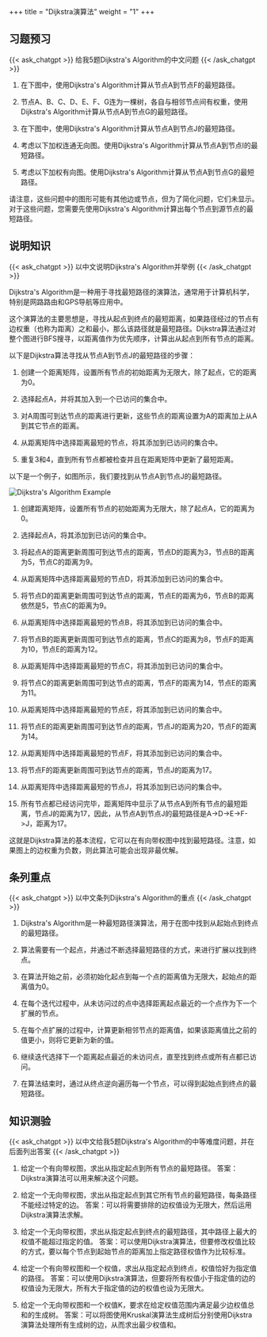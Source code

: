 +++
title = "Dijkstra演算法"
weight = "1"
+++
## 习题预习
{{< ask_chatgpt >}}
给我5题Dijkstra's Algorithm的中文问题
{{< /ask_chatgpt >}}



1. 在下图中，使用Dijkstra's Algorithm计算从节点A到节点F的最短路径。

2. 节点A、B、C、D、E、F、G连为一棵树，各自与相邻节点间有权重，使用Dijkstra's Algorithm计算从节点A到节点G的最短路径。

3. 在下图中，使用Dijkstra's Algorithm计算从节点A到节点J的最短路径。

4. 考虑以下加权连通无向图。使用Dijkstra's Algorithm计算从节点A到节点I的最短路径。

5. 考虑以下加权有向图。使用Dijkstra's Algorithm计算从节点A到节点G的最短路径。

请注意，这些问题中的图形可能有其他边或节点，但为了简化问题，它们未显示。对于这些问题，您需要先使用Dijkstra's Algorithm计算出每个节点到源节点的最短路径。   

## 说明知识
{{< ask_chatgpt >}}
以中文说明Dijkstra's Algorithm并举例
{{< /ask_chatgpt >}}



Dijkstra's Algorithm是一种用于寻找最短路径的演算法，通常用于计算机科学，特别是网路路由和GPS导航等应用中。

这个演算法的主要思想是，寻找从起点到终点的最短距离，如果路径经过的节点有边权重（也称为距离）之和最小，那么该路径就是最短路径。Dijkstra算法通过对整个图进行BFS搜寻，以距离值作为优先顺序，计算出从起点到所有节点的距离。

以下是Dijkstra算法寻找从节点A到节点J的最短路径的步骤：

1. 创建一个距离矩阵，设置所有节点的初始距离为无限大，除了起点，它的距离为0。

2. 选择起点A，并将其加入到一个已访问的集合中。

3. 对A周围可到达节点的距离进行更新，这些节点的距离设置为A的距离加上从A到其它节点的距离。

4. 从距离矩阵中选择距离最短的节点，将其添加到已访问的集合中。

5. 重复3和4，直到所有节点都被检查并且在距离矩阵中更新了最短距离。

以下是一个例子，如图所示，我们要找到从节点A到节点J的最短路径。

![Dijkstra's Algorithm Example](https://i.imgur.com/QkHhzdn.png)

1. 创建距离矩阵，设置所有节点的初始距离为无限大，除了起点A，它的距离为0。

2. 选择起点A，将其添加到已访问的集合中。

3. 将起点A的距离更新周围可到达节点的距离，节点D的距离为3，节点B的距离为5，节点C的距离为9。

4. 从距离矩阵中选择距离最短的节点D，将其添加到已访问的集合中。

5. 将节点D的距离更新周围可到达节点的距离，节点E的距离为6，节点B的距离依然是5，节点C的距离为9。

6. 从距离矩阵中选择距离最短的节点B，将其添加到已访问的集合中。

7. 将节点B的距离更新周围可到达节点的距离，节点C的距离为8，节点F的距离为10，节点E的距离为12。

8. 从距离矩阵中选择距离最短的节点C，将其添加到已访问的集合中。

9. 将节点C的距离更新周围可到达节点的距离，节点F的距离为14，节点E的距离为11。

10. 从距离矩阵中选择距离最短的节点E，将其添加到已访问的集合中。

11. 将节点E的距离更新周围可到达节点的距离，节点J的距离为20，节点F的距离为14。

12. 从距离矩阵中选择距离最短的节点F，将其添加到已访问的集合中。

13. 将节点F的距离更新周围可到达节点的距离，节点J的距离为17。

14. 从距离矩阵中选择距离最短的节点J，将其添加到已访问的集合中。

15. 所有节点都已经访问完毕，距离矩阵中显示了从节点A到所有节点的最短距离，节点J的距离为17，因此，从节点A到节点J的最短路径是A->D->E->F->J，距离为17。

这就是Dijkstra算法的基本流程，它可以在有向带权图中找到最短路径。注意，如果图上的边权重为负数，则此算法可能会出现非最优解。   

## 条列重点
{{< ask_chatgpt >}}
以中文条列Dijkstra's Algorithm的重点
{{< /ask_chatgpt >}}



1. Dijkstra's Algorithm是一种最短路径演算法，用于在图中找到从起始点到终点的最短路径。

2. 算法需要有一个起点，并通过不断选择最短路径的方式，来进行扩展以找到终点。

3. 在算法开始之前，必须初始化起点到每一个点的距离值为无限大，起始点的距离值为0。

4. 在每个迭代过程中，从未访问过的点中选择距离起点最近的一个点作为下一个扩展的节点。

5. 在每个点扩展的过程中，计算更新相邻节点的距离值，如果该距离值比之前的值更小，则将它更新为新的值。

6. 继续迭代选择下一个距离起点最近的未访问点，直至找到终点或所有点都已访问。

7. 在算法结束时，通过从终点逆向遍历每一个节点，可以得到起始点到终点的最短路径。   

## 知识测验
{{< ask_chatgpt >}}
以中文给我5题Dijkstra's Algorithm的中等难度问题，并在后面列出答案
{{< /ask_chatgpt >}}



1. 给定一个有向带权图，求出从指定起点到所有节点的最短路径。
答案：Dijkstra演算法可以用来解决这个问题。

2. 给定一个无向带权图，求出从指定起点到其它所有节点的最短路径，每条路径不能经过特定的边。
答案：可以将需要排除的边权值设为无限大，然后运用Dijkstra演算法求解。

3. 给定一个无向带权图，求出从指定起点到终点的最短路径，其中路径上最大的权值不能超过指定的值。
答案：可以使用Dijkstra演算法，但要修改权值比较的方式，要以每个节点到起始节点的距离加上指定路径权值作为比较标准。

4. 给定一个有向带权图和一个权值，求出从指定起点到终点，权值恰好为指定值的路径。
答案：可以使用Dijkstra演算法，但要将所有权值小于指定值的边的权值设为无限大，所有大于指定值的边的权值也设为无限大。

5. 给定一个无向带权图和一个权值K，要求在给定权值范围内满足最少边权值总和的生成树。
答案：可以将图使用Kruskal演算法生成树后分别使用Dijkstra演算法处理所有生成树的边，从而求出最少权值和。   

